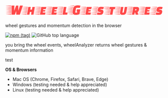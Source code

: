 # ![wheel gestures](./WheelGestures.svg)

wheel gestures and momentum detection in the browser

[![npm (tag)](https://img.shields.io/npm/v/wheel-gestures/latest.svg)](https://www.npmjs.com/package/wheel-gestures)
![GitHub top language](https://img.shields.io/github/languages/top/xiel/wheel-gestures.svg)

you bring the wheel events, wheelAnalyzer returns wheel gestures & momentum information

test

**OS & Browsers**

- Mac OS (Chrome, Firefox, Safari, Brave, Edge)
- Windows (testing needed & help appreciated)
- Linux  (testing needed & help appreciated)
